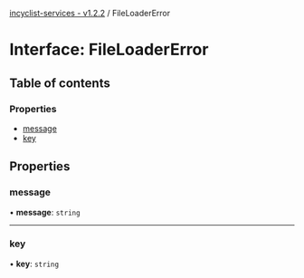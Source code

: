 [incyclist-services - v1.2.2](../README.md) / FileLoaderError

# Interface: FileLoaderError

## Table of contents

### Properties

- [message](FileLoaderError.md#message)
- [key](FileLoaderError.md#key)

## Properties

### message

• **message**: `string`

___

### key

• **key**: `string`
